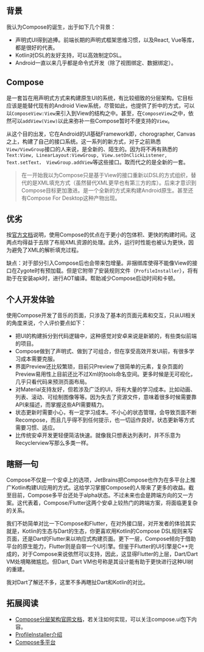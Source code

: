 ## 背景

我认为Compose的诞生，出于如下几个背景：
- 声明式UI得到追捧。前端长期的声明式框架思维习惯，以及React, Vue等库，都是很好的代表。
- Kotlin对DSL的友好支持，可以高效制定DSL。
- Android一直以来几乎都是命令式开发（除了视图绑定、数据绑定）。
  
## Compose

是一套旨在用声明式方式来构建原生UI的系统，有比较细致的分层架构。它目标应该是能替代现有的Android View系统，尽管如此，也提供了折中的方式，可以以`ComposeView:View`来引入到View的结构之中。甚至，在`ComposeView`之中，依然可以`addView(View)`以此来弥补一些Compose暂时不便支持的`View`。

从这个目的出发，它在Android的UI基础Framework即，chorographer, Canvas之上，构建了自己的接口系统。这一系列的新方式，对于之前熟悉`View/ViewGroup`接口的人来说，是全新的、陌生的。因为将不再有熟悉的`Text:View, LinearLayout:ViewGroup, View.setOnClickListener, Text.setText， ViewGroup.addView`等这些接口。取而代之的是全新的一套。

> 在一开始我以为Compose只是基于View的接口重新以DSL的方式组织，替代的是XML填充方式（虽然替代XML更早也有第三方的库）。后来才意识到Compose目标更加激进。是一个全新的方式来构建Android原生。甚至还有Compose For Desktop这种产物出现。

## 优劣

按[官方文档](https://developer.android.com/jetpack/compose/ergonomics)说明，使用Compose的优点在于更小的包体积、更快的构建时间。这两点均得益于去除了布局XML资源的处理。此外，运行时性能也被认为更快，因为避免了XML的解析填充过程。

缺点：对于部分引入Compose后也会带来包增量。非捆绑库使得不能像View的接口在Zygote时有预加载。但是它附带了安装规则文件（`ProfileInstaller`），将有助于在安装apk时，进行AOT编译。帮助减少Compose启动时间和卡顿。

## 个人开发体验

使用Compose开发了音乐的页面，只涉及了基本的页面元素和交互，只从UI相关的角度来说，个人评价要点如下：
- 把UI的构建拆分到代码逻辑中，这种感觉对安卓来说是新颖的，有些类似前端的项目。
- Compose做到了声明式、做到了可组合，但在享受高效开发UI前，有很多学习成本需要克服。
- 界面Preview还比较繁琐，目前只Preview了很简单的元素，复杂页面的Preview易用性上目前还比不过Xml的tools命名空间。更多时候是无可视化，几乎只看代码来预测页面布局。
- 对Material支持友好，但若涉及广泛的UI，将有大量的学习成本。比如动画、列表、滚动、可绘制图像等等。因为失去了资源文件，意味着很多时候需要靠API来描述，而掌握这些API需要精力。
- 状态更新时需要小心，有一定学习成本。不小心的状态管理，会导致页面不断Recompose，而且几乎得不到任何提示，也一切运作良好。状态更新等方式需要习惯、适应。
- 比传统安卓开发更轻便简洁快速。就像我只想表达列表时，并不乐意为Recyclerview写那么多类一样。

## 瞎掰一句

Compose不仅是一个安卓上的选项，JetBrains把Compose也作为在多平台上推广Kotlin构建UI应用的方式。这给学习掌握Compose的人带来了更多的收益。截至目前，Compose多平台还处于alpha状态。不过未来也会是跨端方向的又一方案。这代表着，Compose/Flutter这两个安卓上较热门的跨端方案，将面临更复杂的关系。

我们不妨简单对比一下Compose和Flutter，在对外接口层，对开发者的体验其实就是，Kotlin的生态与Dart的生态，你更喜欢用Kotlin的Compose DSL规则来写页面，还是Dart的Flutter来以响应式构建页面。更下一层，Compose倾向于借助平台的原生能力，Flutter则是自带一个UI引擎。但鉴于Flutter的UI引擎是C++完成的，对于Compose来说依然可以支持，因此，这显得Flutter的上层，Dart/Dart VM处境略微尴尬。但Dart, Dart VM也号称是其设计能有助于更快进行这种UI树的重建。

我对Dart了解还不多，这里不多再瞎扯Dart和Kotlin的对比。


## 拓展阅读

- [Compose分层架构官网文档](https://developer.android.com/jetpack/compose/layering)，若关注如何实现，可以关注compose.ui包下内容。
- [ProfileInstaller介绍](https://developer.android.com/jetpack/androidx/releases/profileinstaller)
- [Compose多平台](https://github.com/JetBrains/compose-jb)